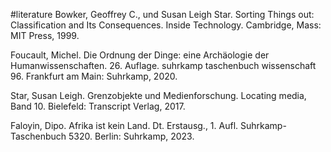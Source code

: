 #literature 
Bowker, Geoffrey C., und Susan Leigh Star. Sorting Things out: Classification and Its Consequences. Inside Technology. Cambridge, Mass: MIT Press, 1999.

Foucault, Michel. Die Ordnung der Dinge: eine Archäologie der Humanwissenschaften. 26. Auflage. suhrkamp taschenbuch wissenschaft 96. Frankfurt am Main: Suhrkamp, 2020.

Star, Susan Leigh. Grenzobjekte und Medienforschung. Locating media, Band 10. Bielefeld: Transcript Verlag, 2017.

Faloyin, Dipo. Afrika ist kein Land. Dt. Erstausg., 1. Aufl. Suhrkamp-Taschenbuch 5320. Berlin: Suhrkamp, 2023.